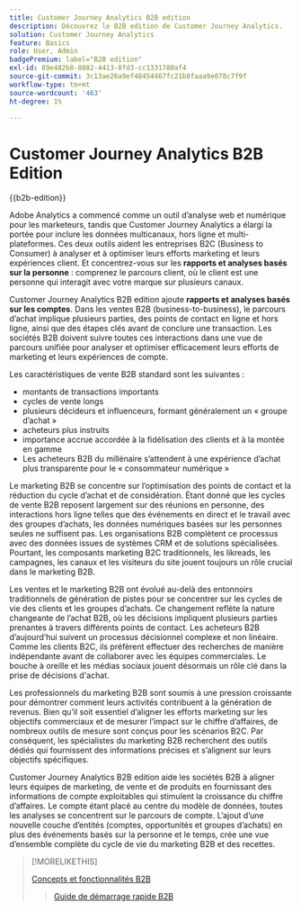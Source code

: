```yaml
---
title: Customer Journey Analytics B2B edition
description: Découvrez le B2B edition de Customer Journey Analytics.
solution: Customer Journey Analytics
feature: Basics
role: User, Admin
badgePremium: label="B2B edition"
exl-id: 89e482b8-8082-4413-8fd3-cc1331780af4
source-git-commit: 3c13ae26a9ef48454467fc21b8faaa9e078c7f9f
workflow-type: tm+mt
source-wordcount: '463'
ht-degree: 1%

---
```



# Customer Journey Analytics B2B Edition

{{b2b-edition}}

Adobe Analytics a commencé comme un outil d’analyse web et numérique pour les marketeurs, tandis que Customer Journey Analytics a élargi la portée pour inclure les données multicanaux, hors ligne et multi-plateformes.  Ces deux outils aident les entreprises B2C (Business to Consumer) à analyser et à optimiser leurs efforts marketing et leurs expériences client. Et concentrez-vous sur les **rapports et analyses basés sur la personne** : comprenez le parcours client, où le client est une personne qui interagit avec votre marque sur plusieurs canaux.

Customer Journey Analytics B2B edition ajoute **rapports et analyses basés sur les comptes**. Dans les ventes B2B (business-to-business), le parcours d’achat implique plusieurs parties, des points de contact en ligne et hors ligne, ainsi que des étapes clés avant de conclure une transaction. Les sociétés B2B doivent suivre toutes ces interactions dans une vue de parcours unifiée pour analyser et optimiser efficacement leurs efforts de marketing et leurs expériences de compte.

Les caractéristiques de vente B2B standard sont les suivantes :

* montants de transactions importants
* cycles de vente longs
* plusieurs décideurs et influenceurs, formant généralement un « groupe d’achat »
* acheteurs plus instruits
* importance accrue accordée à la fidélisation des clients et à la montée en gamme
* Les acheteurs B2B du millénaire s’attendent à une expérience d’achat plus transparente pour le « consommateur numérique »

Le marketing B2B se concentre sur l’optimisation des points de contact et la réduction du cycle d’achat et de considération. Étant donné que les cycles de vente B2B reposent largement sur des réunions en personne, des interactions hors ligne telles que des événements en direct et le travail avec des groupes d’achats, les données numériques basées sur les personnes seules ne suffisent pas. Les organisations B2B complètent ce processus avec des données issues de systèmes CRM et de solutions spécialisées. Pourtant, les composants marketing B2C traditionnels, les likreads, les campagnes, les canaux et les visiteurs du site jouent toujours un rôle crucial dans le marketing B2B.

Les ventes et le marketing B2B ont évolué au-delà des entonnoirs traditionnels de génération de pistes pour se concentrer sur les cycles de vie des clients et les groupes d’achats. Ce changement reflète la nature changeante de l’achat B2B, où les décisions impliquent plusieurs parties prenantes à travers différents points de contact. Les acheteurs B2B d’aujourd’hui suivent un processus décisionnel complexe et non linéaire. Comme les clients B2C, ils préfèrent effectuer des recherches de manière indépendante avant de collaborer avec les équipes commerciales. Le bouche à oreille et les médias sociaux jouent désormais un rôle clé dans la prise de décisions d&#39;achat.

Les professionnels du marketing B2B sont soumis à une pression croissante pour démontrer comment leurs activités contribuent à la génération de revenus.  Bien qu’il soit essentiel d’aligner les efforts marketing sur les objectifs commerciaux et de mesurer l’impact sur le chiffre d’affaires, de nombreux outils de mesure sont conçus pour les scénarios B2C. Par conséquent, les spécialistes du marketing B2B recherchent des outils dédiés qui fournissent des informations précises et s’alignent sur leurs objectifs spécifiques.

Customer Journey Analytics B2B edition aide les sociétés B2B à aligner leurs équipes de marketing, de vente et de produits en fournissant des informations de compte exploitables qui stimulent la croissance du chiffre d’affaires. Le compte étant placé au centre du modèle de données, toutes les analyses se concentrent sur le parcours de compte. L’ajout d’une nouvelle couche d’entités (comptes, opportunités et groupes d’achats) en plus des événements basés sur la personne et le temps, crée une vue d’ensemble complète du cycle de vie du marketing B2B et des recettes.


>[!MORELIKETHIS]
>
>[Concepts et fonctionnalités B2B](cja-b2b-concepts-features.md)
>>[Guide de démarrage rapide B2B ](cja-b2b-quick-start-guide.md)
>
